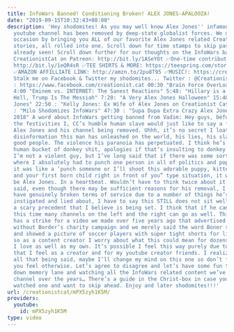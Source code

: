 ```yaml
---
title: InfoWars Banned! Conditioning Broken! ALEX JONES-APALOOZA!
date: "2019-09-15T10:32:43+08:00"
description: 'Hey shodomites! As you may well know Alex Jones'' infamous InfoWars
  youtube channel has been removed by deep-state globalist forces. We mark this momentous
  occasion by bringing you ALL of our favorite Alex Jones related Creationist Cat
  stories, all rolled into one. Scroll down for time stamps to skip past parts you''ve
  already seen! Scroll down further for our thoughts on the InfoWars ban!!! ✅Support
  CreationistCat on Patreon: http://bit.ly/1ASeYOt ✅One-time contribution with PayPal:
  http://bit.ly/1eQR4sR ✅TEE SHIRTS & MORE: https://teespring.com/stores/creationist-cat
  ✅AMAZON AFFILLIATE LINK: http://amzn.to/2pu8T95 ✅MUSIC!: https://creationistcat.bandcamp.com/
  Stalk me on Facebook & Twitter my shodomites... Twitter : @CreationistCat Facebook
  : https://www.facebook.com/creationist.cat 00:30 "Brain Force OverLoad Supercut"
  4:00 "Eminem vs. INTERNET: The Sanest Reactions" 5:48: "Hillary is a Demon From
  Hell, Trump Is The Messiah" 7:20: "A Very Alex Jones Halloween" 15:40: "Son of Alex
  Jones" 22:50 : "Kelly Jones: Ex Wife of Alex Jones on Creationist Cat Chat!" 37:40
  : "Milo Shodomizes InfoWars" 47:30 : "Supa Dupa Extra Crazy Alex Jones Super Cut
  2018" A word about InfoWars getting banned from Vadim: Hey guys, before we begin
  the festivities I, CC’s humble human slave would just like to say a few words about
  Alex Jones and his channel being removed. Uhhh, it’s no secret I loathe the horrible
  disinformation this man has unleashed on the world, his lies, his slandering of
  good people. The violence his paranoia has perpetuated. I think he’s basically a
  human bucket of donkey shit, apologies if that’s insulting to donkey shit. In fact,
  I’m not a violent guy, but I’ve long said that if there was some sort of situation
  where I absolutely had to punch one person in all of politics and pop culture— if
  it was like a ‘punch someone or I’ll shoot this adorable puppy, kitten a baby seal
  and your first born child right in front of you” type situation, it would definitely
  be Alex Jones. In a heartbeat. Wouldn’t have to think twice about it. That being
  said, even though there may be sufficient reasons for his removal, I’m sure he may
  have genuinely broken terms of service due to a number of things he’s said, done,
  instigated and lied about, I have to say this STILL does not sit well with me. It’s
  a scary precedent that I believe is being set. I think that if he can go after all
  this time many channels on the left and the right can go as well. This channel currently
  has a strike for a video we made over five years ago that advertised a Doctor’s
  without Border’s charity campaign and we merely said the word Boner several times
  and showed a picture of soccer players with super tight shorts for like five seconds,
  so as a content creator I worry about what this could mean for dozens of channels
  I love as well as my own. It’s possible I feel this way purely due to undue paranoia
  that I feel as a creator and for my youtube creator friends. I realize that and
  all that being said, maybe I’ll change my mind on this one so don’t freak out if
  you feel otherwise. Let’s agree to disagree and let’s have some fun taking a stroll
  down memory lane and watching all the InfoWars related content we’ve had on the
  channel over the years… There’s a guide in the Christ-box in case you’ve already
  watched one and want to skip ahead. Enjoy and later shodomites!!!'
url: /creationistcat/mPX5zyh1K5M/
providers:
  youtube:
    id: mPX5zyh1K5M
type: video
---
```


